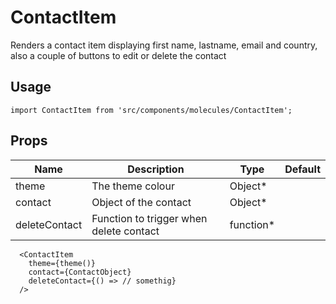 # ContactItem
Renders a contact item displaying first name, lastname, email and country, also a couple of buttons to edit or delete the contact

## Usage

```
import ContactItem from 'src/components/molecules/ContactItem';
```

## Props


| Name | Description | Type | Default |
|------|-------------|------|---------|
| theme | The theme colour | Object* |    |
| contact | Object of the contact | Object* |  |
| deleteContact | Function to trigger when delete contact | function* |   |

```
  <ContactItem
    theme={theme()}
    contact={ContactObject}
    deleteContact={() => // somethig}
  />

```